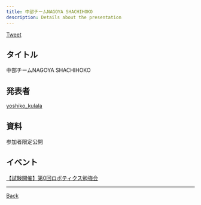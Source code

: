 ```yaml
---
title: 中部チームNAGOYA SHACHIHOKO
description: Details about the presentation
---
```


<link rel="shortcut icon" type="image/x-icon" href="/favicon.ico?">

<a href="https://twitter.com/share?ref_src=twsrc%5Etfw" class="twitter-share-button" data-show-count="false">Tweet</a><script async src="https://platform.twitter.com/widgets.js" charset="utf-8"></script>

## タイトル
中部チームNAGOYA SHACHIHOKO
## 発表者
[yoshiko_kulala](https://connpass.com/user/yoshiko_kulala/)
## 資料
参加者限定公開
## イベント
[【試験開催】第0回ロボティクス勉強会](./0.md)

- - -
[Back](../../archive.md)
